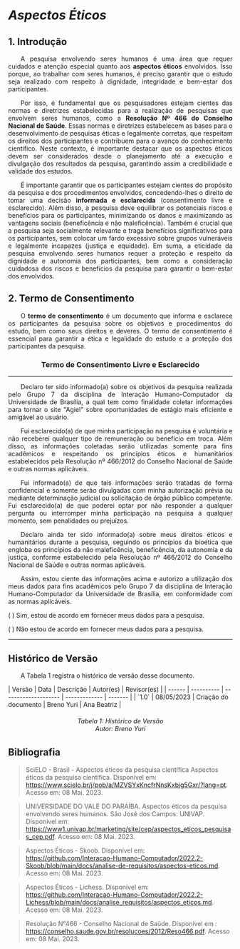 # ***Aspectos Éticos***

## **1. Introdução**
<p align="justify">
&emsp;&emsp;A pesquisa envolvendo seres humanos é uma área que requer cuidados e atenção especial quanto aos <b>aspectos éticos</b> envolvidos. Isso porque, ao trabalhar com seres humanos, é preciso garantir que o estudo seja realizado com respeito à dignidade, integridade e bem-estar dos participantes. 
</p>
<p align="justify">
&emsp;&emsp;Por isso, é fundamental que os pesquisadores estejam cientes das normas e diretrizes estabelecidas para a realização de pesquisas que envolvem seres humanos, como a <b>Resolução Nº 466 do Conselho Nacional de Saúde</b>. Essas normas e diretrizes estabelecem as bases para o desenvolvimento de pesquisas éticas e legalmente corretas, que respeitam os direitos dos participantes e contribuem para o avanço do conhecimento científico. Neste contexto, é importante destacar que os aspectos éticos devem ser considerados desde o planejamento até a execução e divulgação dos resultados da pesquisa, garantindo assim a credibilidade e validade dos estudos.
</p>
<p align="justify">
&emsp;&emsp;É importante garantir que os participantes estejam cientes do propósito da pesquisa e dos procedimentos envolvidos, concedendo-lhes o direito de tomar uma decisão <b>informada e esclarecida</b> (consentimento livre e esclarecido). Além disso, a pesquisa deve equilibrar os potenciais riscos e benefícios para os participantes, minimizando os danos e maximizando as vantagens sociais (beneficência e não maleficência). Também é crucial que a pesquisa seja socialmente relevante e traga benefícios significativos para os participantes, sem colocar um fardo excessivo sobre grupos vulneráveis e legalmente incapazes (justiça e equidade). Em suma, a eticidade da pesquisa envolvendo seres humanos requer a proteção e respeito da dignidade e autonomia dos participantes, bem como a consideração cuidadosa dos riscos e benefícios da pesquisa para garantir o bem-estar dos envolvidos.
</p>

## **2. Termo de Consentimento**
<p align="justify">
&emsp;&emsp;O <b>termo de consentimento</b> é um documento que informa e esclarece os participantes da pesquisa sobre os objetivos e procedimentos do estudo, bem como seus direitos e deveres. O termo de consentimento é essencial para garantir a ética e legalidade do estudo e a proteção dos participantes da pesquisa.
</p>
<div style="text-align: center">
<h3>
Termo de Consentimento Livre e Esclarecido
</h3>
</div>

------
<p align="justify">
&emsp;&emsp;Declaro ter sido informado(a) sobre os objetivos da pesquisa realizada pelo Grupo 7 da disciplina de Interação Humano-Computador da Universidade de Brasília, a qual tem como finalidade coletar informações para tornar o site "Agiel" sobre oportunidades de estágio mais eficiente e amigável ao usuário.
</p>
<p align="justify">
&emsp;&emsp;Fui esclarecido(a) de que minha participação na pesquisa é voluntária e não receberei qualquer tipo de remuneração ou benefício em troca. Além disso, as informações coletadas serão utilizadas somente para fins acadêmicos e respeitando os princípios éticos e humanitários estabelecidos pela Resolução nº 466/2012 do Conselho Nacional de Saúde e outras normas aplicáveis.
</p>
<p align="justify">
&emsp;&emsp;Fui informado(a) de que tais informações serão tratadas de forma confidencial e somente serão divulgadas com minha autorização prévia ou mediante determinação judicial ou solicitação de órgão público competente. Fui esclarecido(a) de que poderei optar por não responder a qualquer pergunta ou interromper minha participação na pesquisa a qualquer momento, sem penalidades ou prejuízos.
</p>
<p align="justify">
&emsp;&emsp;Declaro ainda ter sido informado(a) sobre meus direitos éticos e humanitários durante a pesquisa, seguindo os princípios da bioética que engloba os princípios da não maleficência, beneficência, da autonomia e da justiça, conforme estabelecido pela Resolução nº 466/2012 do Conselho Nacional de Saúde e outras normas aplicáveis.
</p>
<p align="justify">
&emsp;&emsp;Assim, estou ciente das informações acima e autorizo a utilização dos meus dados para fins acadêmicos pelo Grupo 7 da disciplina de Interação Humano-Computador da Universidade de Brasília, em conformidade com as normas aplicáveis.
</p>

\(  \) Sim, estou de acordo em fornecer meus dados para a pesquisa.

\(  \) Não estou de acordo em fornecer meus dados para a pesquisa.

-----

## **Histórico de Versão**
<p align="justify">
&emsp;&emsp;A Tabela 1 registra o histórico de versão desse documento.
</p>
| Versão | Data       | Descrição            | Autor(es)         | Revisor(es) |
| ------ | ---------- | -------------------- | ------------- | ------- |
| `1.0`  | 08/05/2023 | Criação do documento | Breno Yuri | Ana Beatriz    |

<h6 align = "center"> Tabela 1: Histórico de Versão
<br> Autor: Breno Yuri </h6>

## **Bibliografia**
> SciELO - Brasil - Aspectos éticos da pesquisa científica Aspectos éticos da pesquisa científica.  Disponível em: <https://www.scielo.br/j/pob/a/MZVSYxKncfrNnsKxbjg5Gxr/?lang=pt>. Acesso em: 08 Mai. 2023.  

> UNIVERSIDADE DO VALE DO PARAÍBA. Aspectos éticos da pesquisa envolvendo seres humanos. São José dos Campos: UNIVAP.  Disponível em: <https://www1.univap.br/marketing/site/cep/aspectos_eticos_pesquisas_cep.pdf>. Acesso em: 08 Mai. 2023.  

>Aspectos Éticos - Skoob.  Disponível em: <https://github.com/Interacao-Humano-Computador/2022.2-Skoob/blob/main/docs/analise-de-requisitos/aspectos-eticos.md>. Acesso em: 08 Mai. 2023.

>Aspectos Éticos - Lichess.  Disponível em: <https://github.com/Interacao-Humano-Computador/2022.2-Lichess/blob/main/docs/analise_requisitos/aspectos_eticos.md>. Acesso em: 08 Mai. 2023.   

> Resolução N°466 - Conselho Nacional de Saúde. Disponível em : <https://conselho.saude.gov.br/resolucoes/2012/Reso466.pdf>. Acesso em: 08 Mai. 2023.
